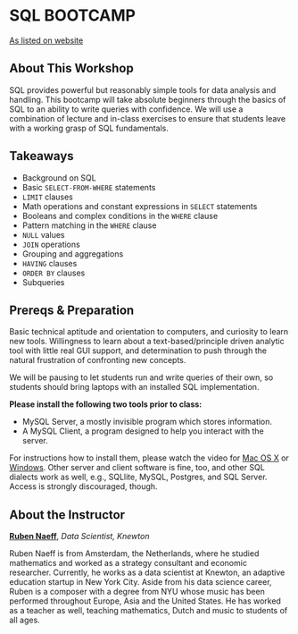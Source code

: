 # SQL BOOTCAMP
[As listed on website](https://generalassemb.ly/education/sql-bootcamp/new-york-city/23390)


## About This Workshop

SQL provides powerful but reasonably simple tools for data analysis and handling. This bootcamp will take absolute beginners through the basics of SQL to an ability to write queries with confidence. We will use a combination of lecture and in-class exercises to ensure that students leave with a working grasp of SQL fundamentals.


## Takeaways

- Background on SQL
- Basic `SELECT-FROM-WHERE` statements
- `LIMIT` clauses
- Math operations and constant expressions in `SELECT` statements
- Booleans and complex conditions in the `WHERE` clause
- Pattern matching in the `WHERE` clause
- `NULL` values
- `JOIN` operations
- Grouping and aggregations
- `HAVING` clauses
- `ORDER BY` clauses
- Subqueries


## Prereqs & Preparation

Basic technical aptitude and orientation to computers, and curiosity to learn new tools. Willingness to learn about a text-based/principle driven analytic tool with little real GUI support, and determination to push through the natural frustration of confronting new concepts.

We will be pausing to let students run and write queries of their own, so students should bring laptops with an installed SQL implementation.

**Please install the following two tools prior to class:**

- MySQL Server, a mostly invisible program which stores information.
- A MySQL Client, a program designed to help you interact with the server.

For instructions how to install them, please watch the video for
[Mac OS X](https://www.youtube.com/watch?v=aoMnggYTrDE) or
[Windows](https://www.youtube.com/watch?v=ZtyVlGZeDWc).
Other server and client software is fine, too, and other SQL dialects work as well, e.g., SQLlite, MySQL, Postgres, and SQL Server. Access is strongly discouraged, though.


## About the Instructor

**[Ruben Naeff](https://generalassemb.ly/instructors/ruben-naeff/5543)**, _Data Scientist, Knewton_

Ruben Naeff is from Amsterdam, the Netherlands, where he studied mathematics and worked as a strategy consultant and economic researcher. Currently, he works as a data scientist at Knewton, an adaptive education startup in New York City. Aside from his data science career, Ruben is a composer with a degree from NYU whose music has been performed throughout Europe, Asia and the United States. He has worked as a teacher as well, teaching mathematics, Dutch and music to students of all ages.
